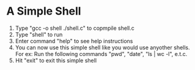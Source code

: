 # A Simple Shell

1. Type "gcc -o shell ./shell.c" to copmpile shell.c
2. Type "shell" to run
3. Enter command "help" to see help instructions
4. You can now use this simple shell like you would use anyother shells. For ex: Run the following commands "pwd", "date", "ls | wc -l", e.t.c.
5. Hit "exit" to exit this simple shell
